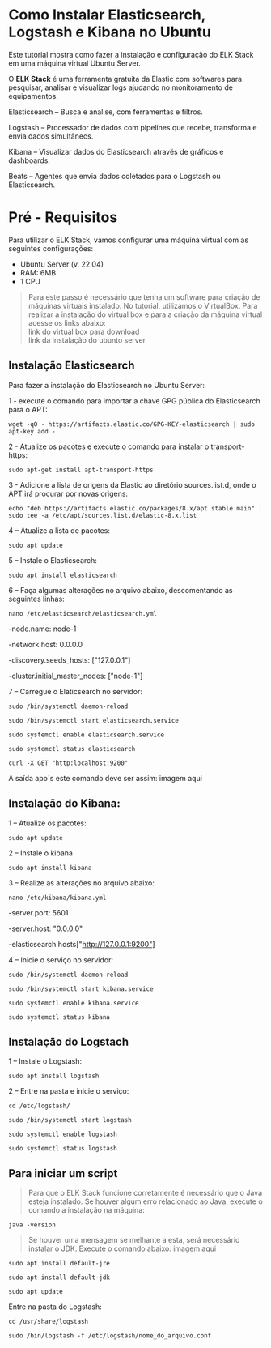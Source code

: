 # **Como Instalar Elasticsearch, Logstash e Kibana no Ubuntu**

Este tutorial mostra como fazer a instalação e configuração do ELK Stack em uma máquina virtual Ubuntu Server.

O **ELK Stack** é uma ferramenta gratuita da Elastic com softwares para pesquisar, analisar e visualizar logs ajudando no monitoramento de equipamentos.

Elasticsearch – Busca e analise, com ferramentas e filtros.

Logstash – Processador de dados com pipelines que recebe, transforma e envia dados simultâneos.

Kibana – Visualizar dados do Elasticsearch através de gráficos e dashboards.

Beats – Agentes que envia dados coletados para o Logstash ou Elasticsearch.


# Pré - Requisitos

Para utilizar o ELK Stack, vamos configurar uma máquina virtual com as seguintes configurações:
- Ubuntu Server (v. 22.04)
- RAM: 6MB
- 1 CPU
> Para este passo é necessário que tenha um software para criação de máquinas virtuais instalado. No tutorial, utilizamos o VirtualBox. Para realizar a instalação do virtual box e para a criação da máquina virtual acesse os links abaixo:  
link do virtual box para download  
link da instalação do ubunto server  

## Instalação Elasticsearch

Para fazer a instalação do Elasticsearch no Ubuntu Server:

1 - execute o comando para importar a chave GPG pública do Elasticsearch para o APT:

```
wget -qO - https://artifacts.elastic.co/GPG-KEY-elasticsearch | sudo apt-key add -
```

2 - Atualize os pacotes e execute o comando para instalar o transport-https:

```
sudo apt-get install apt-transport-https
```

3 - Adicione a lista de origens da Elastic ao diretório sources.list.d, onde o APT irá procurar por novas origens:

```
echo "deb https://artifacts.elastic.co/packages/8.x/apt stable main" | sudo tee -a /etc/apt/sources.list.d/elastic-8.x.list
```

4 – Atualize a lista de pacotes:

```
sudo apt update
```

5 – Instale o Elasticsearch:

```
sudo apt install elasticsearch
```

6 – Faça algumas alterações no arquivo abaixo, descomentando as seguintes linhas:

```
nano /etc/elasticsearch/elasticsearch.yml
```

-node.name: node-1	

-network.host: 0.0.0.0

-discovery.seeds_hosts: ["127.0.0.1"]

-cluster.initial_master_nodes: ["node-1"]


7 – Carregue o Elaticsearch no servidor:


```
sudo /bin/systemctl daemon-reload
```
```
sudo /bin/systemctl start elasticsearch.service
```
```
sudo systemctl enable elasticsearch.service
```
```
sudo systemctl status elasticsearch
```
```
curl -X GET "http:localhost:9200"
```
A saída apo´s este comando deve ser assim:
imagem aqui

## Instalação do Kibana:

1 – Atualize os pacotes:

```
sudo apt update
```

2 – Instale o kibana

```
sudo apt install kibana
```

3 – Realize as alterações no arquivo abaixo:

```
nano /etc/kibana/kibana.yml
```

-server.port: 5601

-server.host: "0.0.0.0"

-elasticsearch.hosts["http://127.0.0.1:9200"]

4 – Inicie o serviço no servidor:

```
sudo /bin/systemctl daemon-reload
```
```
sudo /bin/systemctl start kibana.service
```
```
sudo systemctl enable kibana.service
```
```
sudo systemctl status kibana
```
## Instalação do Logstach

1 – Instale o Logstash:

```
sudo apt install logstash
```

2 – Entre na pasta e inicie o serviço:

```
cd /etc/logstash/
```
```
sudo /bin/systemctl start logstash
```
```
sudo systemctl enable logstash
```
```
sudo systemctl status logstash
```

## Para iniciar um script
> Para que o ELK Stack funcione corretamente é necessário que o Java esteja instalado. Se houver algum erro relacionado ao Java, execute o comando a instalação na máquina:
```
java -version
```
> Se houver uma mensagem se melhante a esta, será necessário instalar o JDK. Execute o comando abaixo:
imagem aqui
```
sudo apt install default-jre
```
```
sudo apt install default-jdk
```
```
sudo apt update
```
Entre na pasta do Logstash:
```
cd /usr/share/logstash
```
```
sudo /bin/logstash -f /etc/logstash/nome_do_arquivo.conf
```
